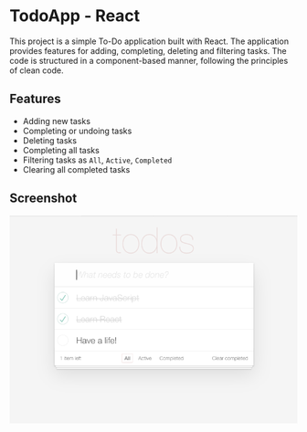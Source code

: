 # TodoApp - React

This project is a simple To-Do application built with React. The application provides features for adding, completing, deleting and filtering tasks. The code is structured in a component-based manner, following the principles of clean code.

## Features
- Adding new tasks
- Completing or undoing tasks
- Deleting tasks
- Completing all tasks
- Filtering tasks as `All`, `Active`, `Completed`
- Clearing all completed tasks

## Screenshot

![TodoApp](/public/TodoApp-ss.png)